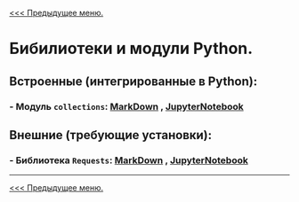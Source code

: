 [<<< Предыдущее меню.](..%2FPython_study_materials.md)
# Бибилиотеки и модули Python.

## Встроенные (интегрированные в Python):
### - Модуль `collections`: [MarkDown](/study_materials/Python/Moduls_and_libraries/materials/collections.md) , [JupyterNotebook](/study_materials/Python/Moduls_and_libraries/materials/collections.ipynb)


## Внешние (требующие установки):
### - Библиотека `Requests`: [MarkDown](/study_materials/Python/Moduls_and_libraries/materials/Requests.md) , [JupyterNotebook](/study_materials/Python/Moduls_and_libraries/materials/Requests.ipynb)


***
[<<< Предыдущее меню.](..%2FPython_study_materials.md)
